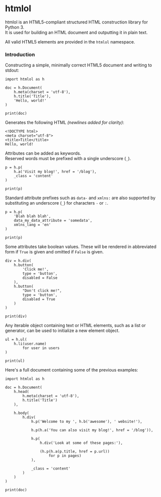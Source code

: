 # htmlol

htmlol is an HTML5-compliant structured HTML construction library for Python 3.  
It is used for building an HTML document and outputting it in plain text.

All valid HTML5 elements are provided in the `htmlol` namespace.

### Introduction

Constructing a simple, minimally correct HTML5 document and writing to stdout:

    import htmlol as h

    doc = h.Document(
        h.meta(charset = 'utf-8'),
        h.title('Title'),
        'Hello, world!'
    )

    print(doc)

Generates the following HTML *(newlines added for clarity)*:

    <!DOCTYPE html>
    <meta charset="utf-8">
    <title>Title</title>
    Hello, world!

Attributes can be added as keywords.  
Reserved words must be prefixed with a single underscore (`_`).

    p = h.p(
        h.a('Visit my blog!', href = '/blog'),
        _class = 'content'
    )

    print(p)

Standard attribute prefixes such as `data-` and `xmlns:` are also supported
by substituting an underscore (`_`) for characters `-` or `:`.

    p = h.p(
        'Blah blah blah',
        data_my_data_attribute = 'somedata',
        xmlns_lang = 'en'
    )

    print(p)

Some attributes take boolean values. These will be rendered in abbreviated form
if `True` is given and omitted if `False` is given.

    div = h.div(
        h.button(
            'Click me!',
            type = 'button',
            disabled = False
        ),
        h.button(
            "Don't click me!",
            type = 'button',
            disabled = True
        )
    )

    print(div)

Any iterable object containing text or HTML elements, such as a list or generator,
can be used to initialize a new element object.

    ul = h.ul(
        h.li(user.name)
            for user in users
    )

    print(ul)

Here's a full document containing some of the previous examples:

    import htmlol as h

    doc = h.Document(
        h.head(
            h.meta(charset = 'utf-8'),
            h.title('Title')
        ),

        h.body(
            h.div(
                h.p('Welcome to my ', h.b('awesome'), ' website!'),

                h.p(h.a('You can also visit my blog!', href = '/blog')),

                h.p(
                    h.div('Look at some of these pages:'),

                    (h.p(h.a(p.title, href = p.url))
                        for p in pages)
                ),

                _class = 'content'
            )
        )
    )

    print(doc)

